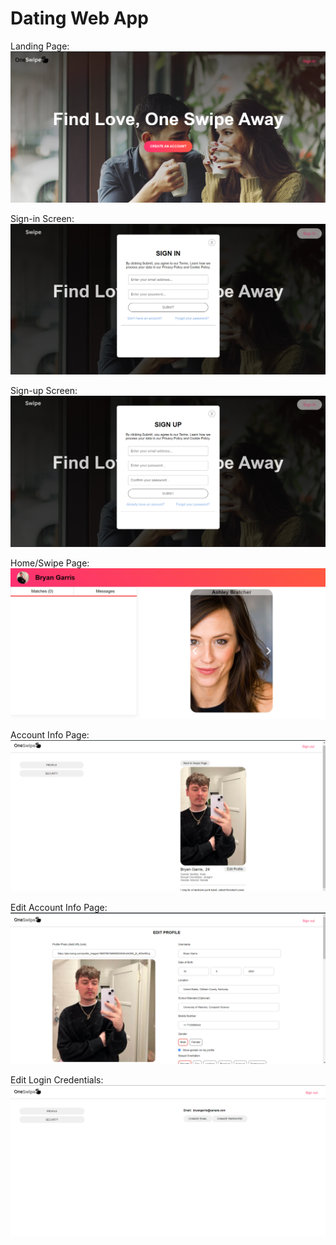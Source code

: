 # Dating Web App

Landing Page:
![alt text](image.png)

Sign-in Screen:
![alt text](image-1.png)

Sign-up Screen:
![alt text](image-2.png)

Home/Swipe Page:
![alt text](image-3.png)

Account Info Page:
![alt text](image-4.png)

Edit Account Info Page:
![alt text](image-5.png)

Edit Login Credentials:
![alt text](image-6.png)


